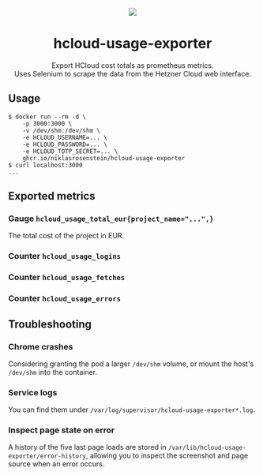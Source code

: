 <p align="center"><img src="./hcloud-usage-exporter.jpg"></p>

<h1 align="center">hcloud-usage-exporter</h1>

<p align="center">Export HCloud cost totals as prometheus metrics.</br>
Uses Selenium to scrape the data from the Hetzner Cloud web interface.</p>

## Usage

```
$ docker run --rm -d \
    -p 3000:3000 \
    -v /dev/shm:/dev/shm \
    -e HCLOUD_USERNAME=... \
    -e HCLOUD_PASSWORD=... \
    -e HCLOUD_TOTP_SECRET=... \
    ghcr.io/niklasrosenstein/hcloud-usage-exporter
$ curl localhost:3000
...
```

## Exported metrics

### Gauge `hcloud_usage_total_eur{project_name="...",}`

The total cost of the project in EUR.

### Counter `hcloud_usage_logins`
### Counter `hcloud_usage_fetches`
### Counter `hcloud_usage_errors`

## Troubleshooting

### Chrome crashes

Considering granting the pod a larger `/dev/shm` volume, or mount the host's `/dev/shm` into the container.

### Service logs

You can find them under `/var/log/supervisor/hcloud-usage-exporter*.log`.

### Inspect page state on error

A history of the five last page loads are stored in `/var/lib/hcloud-usage-exporter/error-history`, allowing you
to inspect the screenshot and page source when an error occurs.

